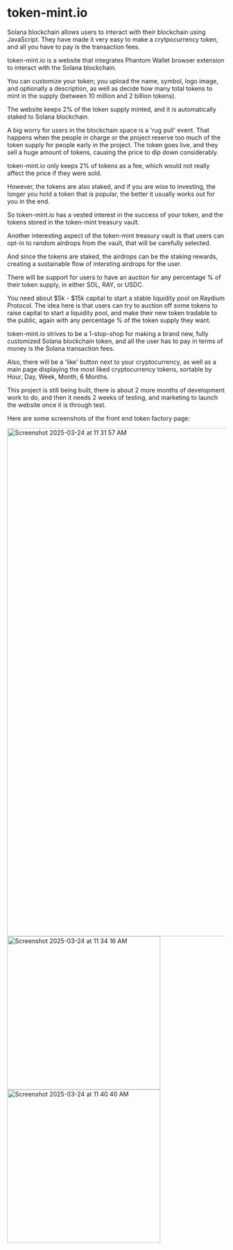 # token-mint.io

Solana blockchain allows users to interact with their blockchain using JavaScript. They have made it very easy to make a crytpocurrency token, and all you have to pay is the transaction fees.

token-mint.io is a website that integrates Phantom Wallet browser extension to interact with the Solana blockchain.

You can customize your token; you upload the name, symbol, logo image, and optionally a description, as well as decide how many total tokens to mint in the supply (between 10 million and 2 billion tokens).

The website keeps 2% of the token supply minted, and it is automatically staked to Solana blockchain.

A big worry for users in the blockchain space is a 'rug pull' event. That happens when the people in charge or the project reserve too much of the token supply for people early in the project. The token goes live, and they sell a huge amount of tokens, causing the price to dip down considerably.

token-mint.io only keeps 2% of tokens as a fee, which would not really affect the price if they were sold.

However, the tokens are also staked, and if you are wise to investing, the longer you hold a token that is popular, the better it usually works out for you in the end.

So token-mint.io has a vested interest in the success of your token, and the tokens stored in the token-mint treasury vault.

Another interesting aspect of the token-mint treasury vault is that users can opt-in to random airdrops from the vault, that will be carefully selected.

And since the tokens are staked, the airdrops can be the staking rewards, creating a sustainable flow of intersting airdrops for the user.

There will be support for users to have an auction for any percentage % of their token supply, in either SOL, RAY, or USDC.

You need about $5k - $15k capital to start a stable liquidity pool on Raydium Protocol. The idea here is that users can try to auction off some tokens to raise capital to start a liquidity pool, and make their new token tradable to the public, again with any percentage % of the token supply they want.

token-mint.io strives to be a 1-stop-shop for making a brand new, fully customized Solana blockchain token, and all the user has to pay in terms of money is the Solana transaction fees.

Also, there will be a 'like' button next to your cryptocurrency, as well as a main page displaying the most liked cryptocurrency tokens, sortable by Hour, Day, Week, Month, 6 Months.

This project is still being built, there is about 2 more months of development work to do, and then it needs 2 weeks of testing, and marketing to launch the website once it is through test.

Here are some screenshots of the front end token factory page:

<img width="1171" alt="Screenshot 2025-03-24 at 11 31 57 AM" src="https://github.com/user-attachments/assets/d8f6268d-69f3-4e5e-b9bf-acd74f421f2c" />
<img width="353" alt="Screenshot 2025-03-24 at 11 34 16 AM" src="https://github.com/user-attachments/assets/00d8c81d-9c3a-48be-b761-287397135e72" />
<img width="353" alt="Screenshot 2025-03-24 at 11 40 40 AM" src="https://github.com/user-attachments/assets/0d68bc7a-fda5-4e26-a4b4-4989febb2502" />

